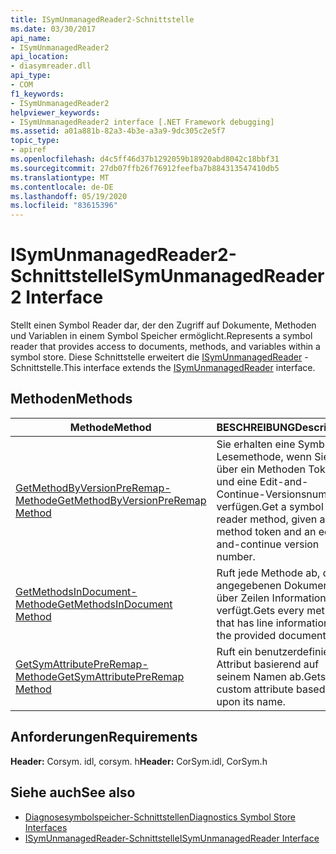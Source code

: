 ```yaml
---
title: ISymUnmanagedReader2-Schnittstelle
ms.date: 03/30/2017
api_name:
- ISymUnmanagedReader2
api_location:
- diasymreader.dll
api_type:
- COM
f1_keywords:
- ISymUnmanagedReader2
helpviewer_keywords:
- ISymUnmanagedReader2 interface [.NET Framework debugging]
ms.assetid: a01a881b-82a3-4b3e-a3a9-9dc305c2e5f7
topic_type:
- apiref
ms.openlocfilehash: d4c5ff46d37b1292059b18920abd8042c18bbf31
ms.sourcegitcommit: 27db07ffb26f76912feefba7b884313547410db5
ms.translationtype: MT
ms.contentlocale: de-DE
ms.lasthandoff: 05/19/2020
ms.locfileid: "83615396"
---
```

# <a name="isymunmanagedreader2-interface"></a><span data-ttu-id="c88f4-102">ISymUnmanagedReader2-Schnittstelle</span><span class="sxs-lookup"><span data-stu-id="c88f4-102">ISymUnmanagedReader2 Interface</span></span>
<span data-ttu-id="c88f4-103">Stellt einen Symbol Reader dar, der den Zugriff auf Dokumente, Methoden und Variablen in einem Symbol Speicher ermöglicht.</span><span class="sxs-lookup"><span data-stu-id="c88f4-103">Represents a symbol reader that provides access to documents, methods, and variables within a symbol store.</span></span> <span data-ttu-id="c88f4-104">Diese Schnittstelle erweitert die [ISymUnmanagedReader](isymunmanagedreader-interface.md) -Schnittstelle.</span><span class="sxs-lookup"><span data-stu-id="c88f4-104">This interface extends the [ISymUnmanagedReader](isymunmanagedreader-interface.md) interface.</span></span>  
  
## <a name="methods"></a><span data-ttu-id="c88f4-105">Methoden</span><span class="sxs-lookup"><span data-stu-id="c88f4-105">Methods</span></span>  
  
|<span data-ttu-id="c88f4-106">Methode</span><span class="sxs-lookup"><span data-stu-id="c88f4-106">Method</span></span>|<span data-ttu-id="c88f4-107">BESCHREIBUNG</span><span class="sxs-lookup"><span data-stu-id="c88f4-107">Description</span></span>|  
|------------|-----------------|  
|[<span data-ttu-id="c88f4-108">GetMethodByVersionPreRemap-Methode</span><span class="sxs-lookup"><span data-stu-id="c88f4-108">GetMethodByVersionPreRemap Method</span></span>](isymunmanagedreader2-getmethodbyversionpreremap-method.md)|<span data-ttu-id="c88f4-109">Sie erhalten eine Symbol Lesemethode, wenn Sie über ein Methoden Token und eine Edit-and-Continue-Versionsnummer verfügen.</span><span class="sxs-lookup"><span data-stu-id="c88f4-109">Get a symbol reader method, given a method token and an edit-and-continue version number.</span></span>|  
|[<span data-ttu-id="c88f4-110">GetMethodsInDocument-Methode</span><span class="sxs-lookup"><span data-stu-id="c88f4-110">GetMethodsInDocument Method</span></span>](isymunmanagedreader2-getmethodsindocument-method.md)|<span data-ttu-id="c88f4-111">Ruft jede Methode ab, die im angegebenen Dokument über Zeilen Informationen verfügt.</span><span class="sxs-lookup"><span data-stu-id="c88f4-111">Gets every method that has line information in the provided document.</span></span>|  
|[<span data-ttu-id="c88f4-112">GetSymAttributePreRemap-Methode</span><span class="sxs-lookup"><span data-stu-id="c88f4-112">GetSymAttributePreRemap Method</span></span>](isymunmanagedreader2-getsymattributepreremap-method.md)|<span data-ttu-id="c88f4-113">Ruft ein benutzerdefiniertes Attribut basierend auf seinem Namen ab.</span><span class="sxs-lookup"><span data-stu-id="c88f4-113">Gets a custom attribute based upon its name.</span></span>|  
  
## <a name="requirements"></a><span data-ttu-id="c88f4-114">Anforderungen</span><span class="sxs-lookup"><span data-stu-id="c88f4-114">Requirements</span></span>  
 <span data-ttu-id="c88f4-115">**Header:** Corsym. idl, corsym. h</span><span class="sxs-lookup"><span data-stu-id="c88f4-115">**Header:** CorSym.idl, CorSym.h</span></span>  
  
## <a name="see-also"></a><span data-ttu-id="c88f4-116">Siehe auch</span><span class="sxs-lookup"><span data-stu-id="c88f4-116">See also</span></span>

- [<span data-ttu-id="c88f4-117">Diagnosesymbolspeicher-Schnittstellen</span><span class="sxs-lookup"><span data-stu-id="c88f4-117">Diagnostics Symbol Store Interfaces</span></span>](diagnostics-symbol-store-interfaces.md)
- [<span data-ttu-id="c88f4-118">ISymUnmanagedReader-Schnittstelle</span><span class="sxs-lookup"><span data-stu-id="c88f4-118">ISymUnmanagedReader Interface</span></span>](isymunmanagedreader-interface.md)
